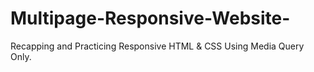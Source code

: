 # Multipage-Responsive-Website-
Recapping and Practicing  Responsive HTML &amp; CSS Using Media Query Only. 

